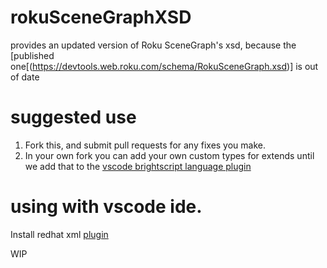 # rokuSceneGraphXSD
provides an updated version of Roku SceneGraph's xsd, because the [published one[(https://devtools.web.roku.com/schema/RokuSceneGraph.xsd)] is out of date

# suggested use
1. Fork this, and submit pull requests for any fixes you make. 
1. In your own fork you can add your own custom types for extends until we add that to the [vscode brightscript language plugin](https://github.com/TwitchBronBron/vscode-brightscript-language/)


# using with vscode ide.
Install redhat xml [plugin](https://developers.redhat.com/blog/2018/12/04/xml-language-server-vscode-extension/)

WIP
